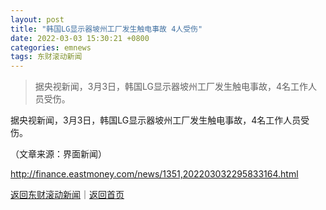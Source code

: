```yaml
---
layout: post
title: "韩国LG显示器坡州工厂发生触电事故 4人受伤"
date: 2022-03-03 15:30:21 +0800
categories: emnews
tags: 东财滚动新闻
---
```

> 据央视新闻，3月3日，韩国LG显示器坡州工厂发生触电事故，4名工作人员受伤。

<p>据央视新闻，3月3日，韩国LG显示器坡州工厂发生触电事故，4名工作人员受伤。</p><p class="em_media">（文章来源：界面新闻）</p>

<http://finance.eastmoney.com/news/1351,202203032295833164.html>

[返回东财滚动新闻](//finews.withounder.com/emnews/)｜[返回首页](//finews.withounder.com/)